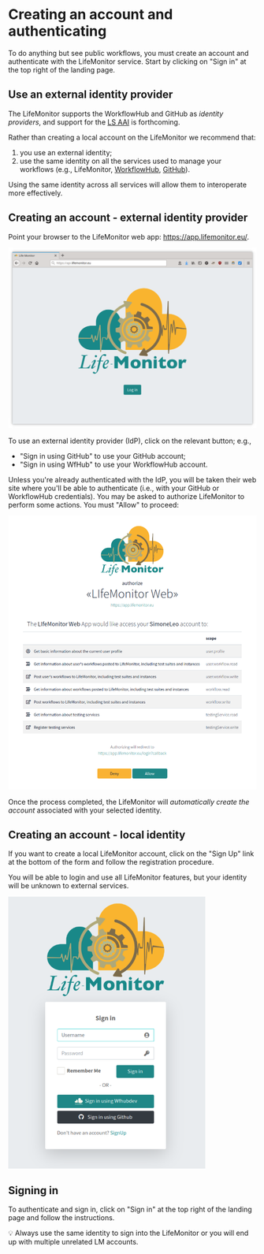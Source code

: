 # Creating an account and authenticating

To do anything but see public workflows, you must create an account and
authenticate with the LifeMonitor service.  Start by  clicking on "Sign in" at
the top right of the landing page.

## Use an external identity provider

The LifeMonitor supports the WorkflowHub and GitHub as *identity providers*, and
support for the [LS AAI](https://lifescience-ri.eu/ls-login/) is forthcoming.

Rather than creating a local account on the LifeMonitor we recommend that:

1. you use an external identity;
2. use the same identity on all the services used to manage your workflows
   (e.g., LifeMonitor, [WorkflowHub](https://about.workflowhub.eu/),
   [GitHub](https://github.com)).

Using the same identity across all services will allow them to interoperate more
effectively.

## Creating an account - external identity provider

Point your browser to the LifeMonitor web app: <https://app.lifemonitor.eu/>.

<img alt="LM login page" src="images/lm_login_page.png" width="600" />

To use an external identity provider (IdP), click on the relevant button; e.g.,

* "Sign in using GitHub" to use your GitHub account;
* "Sign in using WfHub" to use your WorkflowHub account.

Unless you're already authenticated with the IdP, you will be taken their web
site where you'll be able to authenticate (i.e., with your GitHub or WorkflowHub
credentials).  You may be asked to authorize LifeMonitor to perform some
actions. You must "Allow" to proceed:

<div align="center">
  <img alt="LM web app authorization request" src="images/lm_web_auth.png" width="600" />
</div>

Once the process completed, the LifeMonitor will *automatically create the
account* associated with your selected identity.

## Creating an account - local identity

If you want to create a local LifeMonitor account, click on the "Sign
Up" link at the bottom of the form and follow the registration procedure.

You will be able to login and use all LifeMonitor features, but your identity
will be unknown to external services.

<img alt="LM Sign In form" src="images/lm_sign_in_form.png" width="400" />

## Signing in

To authenticate and sign in, click on "Sign in" at the top right of the landing
page and follow the instructions.

:bulb: Always use the same identity to sign into the LifeMonitor or you will end
up with multiple unrelated LM accounts.
